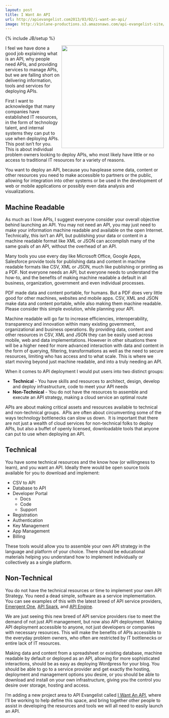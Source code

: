 ```yaml
---
layout: post
title: I Want An API
url: http://apievangelist.com2013/03/02/i-want-an-api/
image: http://kinlane-productions.s3.amazonaws.com/api-evangelist-site/blog/tag-cloud-i-want-api.png
---
```

{% include JB/setup %}<p>
     <a title="I Want An API" href="http://iwantanapi.apievangelist.com/" target="_blank"><img src="https://s3.amazonaws.com/kinlane-productions/api-evangelist/tag-cloud-i-want-api.png"  width="325" align="right" /></a>
</p>
<p>
     I feel we have done a good job explaining what is an API, why people need APIs, and providing services to manage APIs, but we are falling short on delivering information, tools and services for deploying APIs.
</p>
<p>
     First I want to acknowledge that many companies have established IT resources, in the form of technology talent, and internal systems they can put to use when deploying APIs. This post isn’t for you. This is about individual problem owners looking to deploy APIs, who most likely have little or no access to traditional IT resources for a variety of reasons.
</p>
<p>
     You want to deploy an API, because you havplease some data, content or other resources you need to make accessible to partners or the public, allowing for integration into other systems or be used in the development of web or mobile applications or possibly even data analysis and visualizations.
</p>
<h2>
     Machine Readable
</h2>
<p>
     As much as I love APIs, I suggest everyone consider your overall objective behind launching an API. You may not need an API, you may just need to make your information machine readable and available on the open Internet. Technically, this isn’t an API, but publishing your data or content in a machine readable format like XML or JSON can accomplish many of the same goals of an API, without the overhead of an API.
</p>
<p>
     Many tools you use every day like Microsoft Office, Google Apps, Salesforce provide tools for publishing data and content in machine readable formats like CSV, XML or JSON, much like publishing or printing as a PDF. Not everyone needs an API, but everyone needs to understand the how-to, and the benefits of making machine readable a default in all business, organization, government and even individual processes.
</p>
<p>
     PDF made data and content portable, for humans. But a PDF does very little good for other machines, websites and mobile apps. CSV, XML and JSON make data and content portable, while also making them machine readable. Please consider this simple evolution, while planning your API.
</p>
<p>
     Machine readable will go far to increase efficiencies, interoperability, transparency and innovation within many existing government, organizational and business operations. By providing data, content and other resources in CSV, XML and JSON they can be easily used across mobile, web and data implementations. However in other situations there will be a higher need for more advanced interaction with data and content in the form of querying, filtering, transformations as well as the need to secure resources, limiting who has access and to what scale. This is where we start moving beyond just machine readable, and into a truly needing an API.
</p>
<p>
     When it comes to API deployment I would put users into two distinct groups:
</p>
<ul>
     <li>
          <strong>Technical</strong> - You have skills and resources to architect, design, develop and deploy infrastructure, code to meet your API needs
     </li>
     <li>
          <strong>Non-Technical</strong> - You do not have the resources to assemble and execute an API strategy, making a cloud service an optimal route
     </li>
</ul>
<p>
     APIs are about making critical assets and resources available to technical and non-technical groups.  APIs are often about circumventing some of the ways technology bottlenecks can slow us down.  It is important that there are not just a wealth of cloud services for non-technical folks to deploy APIs, but also a buffet of openly licensed, downloadable tools that anyone can put to use when deploying an API.
</p>
<h2>
     Technical
</h2>
<p>
     You have some technical resources and the know how (or willingness to learn), and you want an API. Ideally there would be open source tools available for you to download and implement:
</p>
<ul>
     <li>CSV to API 
     </li>
     <li>Database to API
     </li>
     <li>Developer Portal 
          <ul>
               <li>Docs 
               </li>
               <li>Code 
               </li>
               <li>Support 
               </li>
          </ul>
     </li>
     <li>Registration
     </li>
     <li>Authentication
     </li>
     <li>Key Management 
     </li>
     <li>App Management
     </li>
     <li>Billing
     </li>
</ul>
<p>
     These tools would allow you to assemble your own API strategy in the language and platform of your choice. There should be educational materials helping you understand how to implement individually or collectively as a single platform.
</p>
<h2>
     Non-Technical
</h2>
<p>
     You do not have the technical resources or time to implement your own API Strategy. You need a dead simple, software as a service implementation. You can see examples of this with the latest breed of API service providers, <a href="http://emergentone.com">Emergent One</a>, <a title="API Spark" href="http://apispark.com/">API Spark</a>, and <a href="https://apiengine.io/">API Engine</a>.
</p>
<p>
     We are just seeing this new breed of API service providers rise to meet the demand of not just API management, but now also API deployment. Making API deployment accessible to anyone, not just developers or companies with necessary resources. This will make the benefits of APIs accessible to the everyday problem owners, who often are restricted by IT bottlenecks or entire lack of IT resources.
</p>
<p>
     Making data and content from a spreadsheet or existing database, machine readable by default or deployed as an API, allowing for more sophisticated interactions, should be as easy as deploying Wordpress for your blog. You should be able to go to a service provider and get exactly the hosting, deployment and management options you desire, or you should be able to download and install on your own infrastructure, giving you the control you desire over storage, hosting and access.
</p>
<p>
     I’m adding a new project area to API Evangelist called <a title="I Want An API" href="http://iwantanapi.apievangelist.com/" target="_blank">I Want An API</a>, where I’ll be working to help define this space, and bring together other people to assist in developing the resources and tools we will all need to easily launch an API.
</p>
